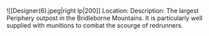 ![[Designer(6).jpeg|right lp|200]]
Location: 
Description: The largest Periphery outpost in the Bridleborne Mountains. It is particularly well supplied with munitions to combat the scourge of redrunners.